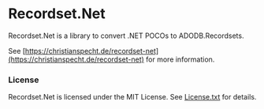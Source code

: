 # Recordset.Net

Recordset.Net is a library to convert .NET POCOs to ADODB.Recordsets.

See [https://christianspecht.de/recordset-net](https://christianspecht.de/recordset-net) for more information.


### License

Recordset.Net is licensed under the MIT License. See [License.txt](https://christianspecht.de/recordset-net/#license) for details.